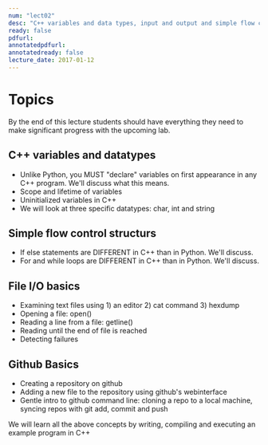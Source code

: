 ```yaml
---
num: "lect02"
desc: "C++ variables and data types, input and output and simple flow control"
ready: false
pdfurl: 
annotatedpdfurl: 
annotatedready: false
lecture_date: 2017-01-12 
---
```


# Topics

By the end of this lecture students should have everything they need to make significant progress with the upcoming lab.

## C++ variables and datatypes
* Unlike Python, you MUST "declare" variables on first appearance in any C++ program. We'll discuss what this means.
* Scope and lifetime of variables
* Uninitialized variables in C++
* We will look at three specific datatypes: char, int and string

## Simple flow control structurs
* If else statements are DIFFERENT in C++ than in Python. We'll discuss.
* For and while loops are DIFFERENT in C++ than in Python. We'll discuss.

## File I/O basics
* Examining text files using 1) an editor 2) cat command 3) hexdump 
* Opening a file: open()
* Reading a line from a file: getline()
* Reading until the end of file is reached
* Detecting failures

## Github Basics
* Creating a repository on github
* Adding a new file to the repository using github's webinterface
* Gentle intro to github command line: cloning a repo to a local machine, syncing repos with git add, commit and push

We will learn all the above concepts by writing, compiling and executing an example program in C++